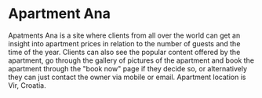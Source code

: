 # Apartment Ana

Apatments Ana is a site where clients from all over the world can get an insight into apartment prices in relation to the number of guests and the time of the year. Clients can also see the popular content offered by the apartment, go through the gallery of pictures of the apartment and book the apartment through the "book now" page if they decide so, or alternatively they can just contact the owner via mobile or email.
Apartment location is Vir, Croatia.